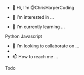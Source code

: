 - 👋 Hi, I’m @ChrisHarperCoding


- 👀 I’m interested in ...


- 🌱 I’m currently learning ...

Python
Javascript

- 💞️ I’m looking to collaborate on ...
- 
- 📫 How to reach me ...

<!---
ChrisHarperCoding/ChrisHarperCoding is a ✨ special ✨ repository because its `README.md` (this file) appears on your GitHub profile.
You can click the Preview link to take a look at your changes.
--->

Todo
